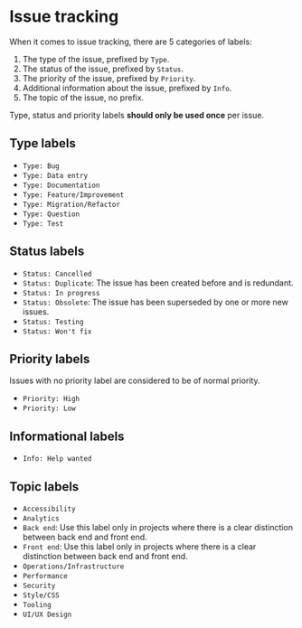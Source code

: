 # Issue tracking

When it comes to issue tracking, there are 5 categories of labels:

1. The type of the issue, prefixed by `Type`.
2. The status of the issue, prefixed by `Status`.
3. The priority of the issue, prefixed by `Priority`.
4. Additional information about the issue, prefixed by `Info`.
5. The topic of the issue, no prefix.

Type, status and priority labels **should only be used once** per issue.

## Type labels

- `Type: Bug`
- `Type: Data entry`
- `Type: Documentation`
- `Type: Feature/Improvement`
- `Type: Migration/Refactor`
- `Type: Question`
- `Type: Test`

## Status labels

- `Status: Cancelled`
- `Status: Duplicate`: The issue has been created before and is redundant.
- `Status: In progress`
- `Status: Obsolete`: The issue has been superseded by one or more new issues.
- `Status: Testing`
- `Status: Won't fix`

## Priority labels

Issues with no priority label are considered to be of normal priority.

- `Priority: High`
- `Priority: Low`

## Informational labels

- `Info: Help wanted`

## Topic labels

- `Accessibility`
- `Analytics`
- `Back end`: Use this label only in projects where there is a clear distinction between back end and front end.
- `Front end`: Use this label only in projects where there is a clear distinction between back end and front end.
- `Operations/Infrastructure`
- `Performance`
- `Security`
- `Style/CSS`
- `Tooling`
- `UI/UX Design`
